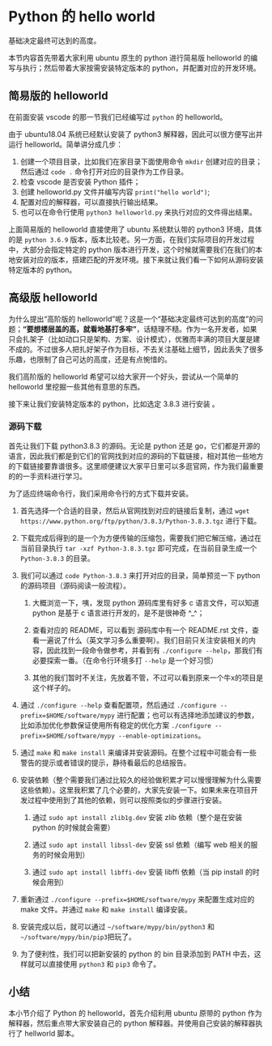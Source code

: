 # Python 的 hello world

基础决定最终可达到的高度。

本节内容首先带着大家利用 ubuntu 原生的 python 进行简易版 helloworld 的编写与执行；然后带着大家按需安装特定版本的 python，并配置对应的开发环境。

## 简易版的 helloworld

在前面安装 vscode 的那一节我们已经编写过 `python` 的 helloworld。

由于 ubuntu18.04 系统已经默认安装了 python3 解释器，因此可以很方便写出并运行 helloworld。简单讲分成几步：

1. 创建一个项目目录，比如我们在家目录下面使用命令 `mkdir` 创建对应的目录；然后通过 `code .` 命令打开对应的目录作为工作目录。
1. 检查 vscode 是否安装 Python 插件；
1. 创建 helloworld.py 文件并编写内容 `print("hello world")`;
1. 配置对应的解释器，可以直接执行输出结果。
1. 也可以在命令行使用 `python3 helloworld.py` 来执行对应的文件得出结果。

上面简易版的 helloworld 直接使用了 ubuntu 系统默认带的 python3 环境，具体的是 `python 3.6.9` 版本，版本比较老。另一方面，在我们实际项目的开发过程中，大部分会指定特定的 python 版本进行开发，这个时候就需要我们在我们的本地安装对应的版本，搭建匹配的开发环境。接下来就让我们看一下如何从源码安装特定版本的 python。

## 高级版 helloworld

为什么提出“高阶版的 helloworld”呢？这是一个“基础决定最终可达到的高度”的问题；**“要想楼层盖的高，就看地基打多牢”**，话糙理不糙。作为一名开发者，如果只会扎架子（比如动口只是架构、方案、设计模式），优雅而丰满的项目大厦是建不成的。不过很多人把扎好架子作为目标，不去关注基础上细节，因此丢失了很多乐趣，也限制了自己可达的高度，还是有点惋惜的。

我们高阶版的 helloworld 希望可以给大家开一个好头，尝试从一个简单的 helloworld 里挖掘一些其他有意思的东西。

接下来让我们安装特定版本的 python，比如选定 3.8.3 进行安装 。

### 源码下载

首先让我们下载 python3.8.3 的源码。无论是 python 还是 go，它们都是开源的语言，因此我们都是到它们的官网找到对应的源码的下载链接，相对其他一些地方的下载链接要靠谱很多。这里顺便建议大家平日里可以多逛官网，作为我们最重要的的一手资料进行学习。

为了适应终端命令行，我们采用命令行的方式下载并安装。

1. 首先选择一个合适的目录，然后从官网找到对应的链接后复制，通过 `wget https://www.python.org/ftp/python/3.8.3/Python-3.8.3.tgz` 进行下载。

1. 下载完成后得到的是一个为方便传输的压缩包，需要我们把它解压缩，通过在当前目录执行 `tar -xzf Python-3.8.3.tgz` 即可完成，在当前目录生成一个 `Python-3.8.3` 的目录。

1. 我们可以通过 `code Python-3.8.3` 来打开对应的目录，简单预览一下 python 的源码项目（源码阅读一般流程）。

    1. 大概浏览一下，咦，发现 python 源码库里有好多 c 语言文件，可以知道 python 是基于 c 语言进行开发的，是不是很神奇 ^_^；

    1. 查看对应的 README，可以看到 源码库中有一个 README.rst 文件，查看一遍说了什么（英文学习多么重要啊）。我们目前只关注安装相关的内容，因此找到一段命令做参考，并看到有 `./configure --help`，那我们有必要探索一番。（在命令行环境多打 `--help` 是一个好习惯）

    1. 其他的我们暂时不关注，先放着不管，不过可以看到原来一个牛x的项目是这个样子的。

1. 通过 `./configure --help` 查看配置项，然后通过 `./configure --prefix=$HOME/software/mypy` 进行配置；也可以有选择地添加建议的参数，比如添加优化参数保证使用所有稳定的优化方案 `./configure --prefix=$HOME/software/mypy --enable-optimizations`。

1. 通过 `make` 和 `make install` 来编译并安装源码。在整个过程中可能会有一些警告的提示或者错误的提示，静待看最后的总结报告。

1. 安装依赖（整个需要我们通过比较久的经验做积累才可以慢慢理解为什么需要这些依赖）。这里我积累了几个必要的，大家先安装一下。如果未来在项目开发过程中使用到了其他的依赖，则可以按照类似的步骤进行安装。

    1. 通过 `sudo apt install zlib1g.dev` 安装 zlib 依赖（整个是在安装 python 的时候就会需要）
    
    1. 通过 `sudo apt install libssl-dev` 安装 ssl 依赖（编写 web 相关的服务的时候会用到）

    1. 通过 `sudo apt install libffi-dev` 安装 libffi 依赖（当 pip install 的时候会用到）

1. 重新通过 `./configure --prefix=$HOME/software/mypy` 来配置生成对应的 make 文件。并通过 `make` 和 `make install` 编译安装。

1. 安装完成以后，就可以通过 `~/software/mypy/bin/python3` 和 `~/software/mypy/bin/pip3`把玩了。

1. 为了便利性，我们可以把新安装的 python 的 bin 目录添加到 PATH 中去，这样就可以直接使用 `python3` 和 `pip3` 命令了。


## 小结

本小节介绍了 Python 的 helloworld，首先介绍利用 ubuntu 原带的 python 作为解释器，然后重点带大家安装自己的 python 解释器。并使用自己安装的解释器执行了 hellworld 脚本。